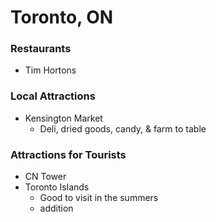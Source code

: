 # Toronto, ON

### Restaurants

- Tim Hortons

### Local Attractions

- Kensington Market 
  - Deli, dried goods, candy, & farm to table 

### Attractions for Tourists 

- CN Tower 
- Toronto Islands 
  - Good to visit in the summers
  - addition
